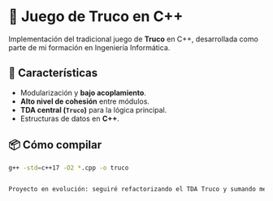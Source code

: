 # 🎴 Juego de Truco en C++

Implementación del tradicional juego de **Truco** en C++, desarrollada como parte de mi formación en Ingeniería Informática.

## 🚀 Características
- Modularización y **bajo acoplamiento**.
- **Alto nivel de cohesión** entre módulos.
- **TDA central (`Truco`)** para la lógica principal.
- Estructuras de datos en **C++**.

## 📦 Cómo compilar
```bash
g++ -std=c++17 -O2 *.cpp -o truco


Proyecto en evolución: seguiré refactorizando el TDA Truco y sumando mejoras de eficiencia y funcionalidades.
